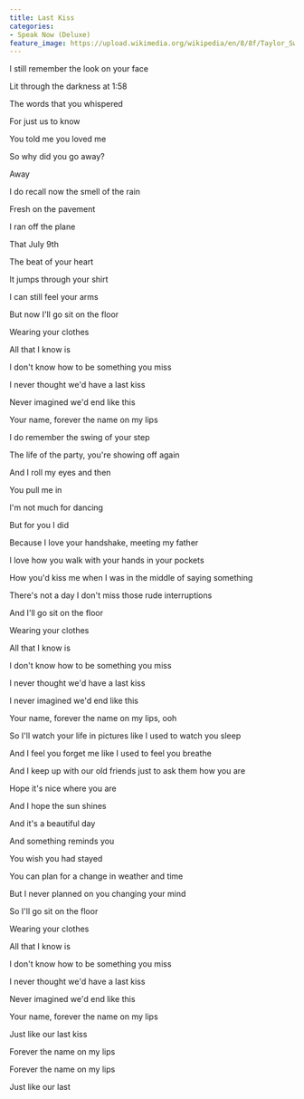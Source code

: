 ```yaml
---
title: Last Kiss
categories:
- Speak Now (Deluxe)
feature_image: https://upload.wikimedia.org/wikipedia/en/8/8f/Taylor_Swift_-_Speak_Now_cover.png
--- 
```

I still remember the look on your face

Lit through the darkness at 1:58

The words that you whispered

For just us to know

You told me you loved me

So why did you go away?

Away

I do recall now the smell of the rain

Fresh on the pavement

I ran off the plane

That July 9th

The beat of your heart

It jumps through your shirt

I can still feel your arms

But now I'll go sit on the floor

Wearing your clothes

All that I know is

I don't know how to be something you miss

I never thought we'd have a last kiss

Never imagined we'd end like this

Your name, forever the name on my lips

I do remember the swing of your step

The life of the party, you're showing off again

And I roll my eyes and then

You pull me in

I'm not much for dancing

But for you I did

Because I love your handshake, meeting my father

I love how you walk with your hands in your pockets

How you'd kiss me when I was in the middle of saying something

There's not a day I don't miss those rude interruptions

And I'll go sit on the floor

Wearing your clothes

All that I know is

I don't know how to be something you miss

I never thought we'd have a last kiss

I never imagined we'd end like this

Your name, forever the name on my lips, ooh

So I'll watch your life in pictures like I used to watch you sleep

And I feel you forget me like I used to feel you breathe

And I keep up with our old friends just to ask them how you are

Hope it's nice where you are

And I hope the sun shines

And it's a beautiful day

And something reminds you

You wish you had stayed

You can plan for a change in weather and time

But I never planned on you changing your mind

So I'll go sit on the floor

Wearing your clothes

All that I know is

I don't know how to be something you miss

I never thought we'd have a last kiss

Never imagined we'd end like this

Your name, forever the name on my lips

Just like our last kiss

Forever the name on my lips

Forever the name on my lips

Just like our last